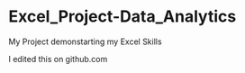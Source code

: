 # Excel_Project-Data_Analytics 
My Project demonstarting my Excel Skills 


I edited this on github.com
